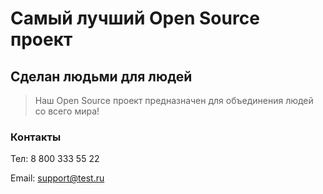 # Самый лучший Open Source проект

## Сделан людьми для людей

> Наш Open Source проект предназначен для объединения людей со всего мира!

### Контакты 

Тел: 8 800 333 55 22

Email: support@test.ru
